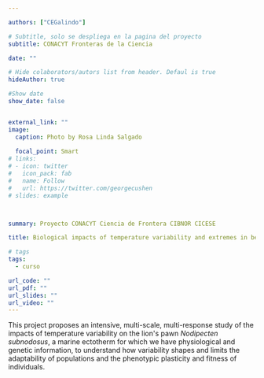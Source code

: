 ```yaml
---

authors: ["CEGalindo"]

# Subtitle, solo se despliega en la pagina del proyecto
subtitle: CONACYT Fronteras de la Ciencia

date: ""

# Hide colaborators/autors list from header. Defaul is true
hideAuthor: true

#Show date
show_date: false


external_link: ""
image:
  caption: Photo by Rosa Linda Salgado
  
  focal_point: Smart
# links:
# - icon: twitter
#   icon_pack: fab
#   name: Follow
#   url: https://twitter.com/georgecushen
# slides: example



summary: Proyecto CONACYT Ciencia de Frontera CIBNOR CICESE

title: Biological impacts of temperature variability and extremes in benthic marine ectotherms; biological fitness, adaptive potential and phenotypic plasticity

# tags
tags:
  - curso

url_code: ""
url_pdf: ""
url_slides: ""
url_video: ""
---
```


This project proposes an intensive, multi-scale, multi-response study of the impacts of temperature variability on the lion's pawn _Nodipecten subnodosus_, a marine ectotherm for which we have physiological and genetic information, to understand how variability shapes and limits the adaptability of populations and the phenotypic plasticity and fitness of individuals.

